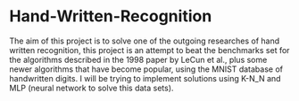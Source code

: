 # Hand-Written-Recognition
The aim of this project is to solve one of the outgoing researches of hand written recognition, this project is an attempt to beat the benchmarks set for the algorithms described in the 1998 paper by LeCun et al., plus some newer algorithms that have become popular, using the MNIST database of handwritten digits. I will be trying to implement solutions using K-N_N and MLP (neural network to solve this data sets).
